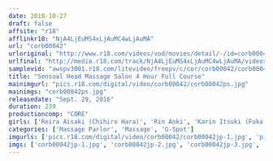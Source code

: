 ```yaml
---
date: 2018-10-27
draft: false
affsite: "r18"
afflinkr18: "NjA4LjEuMS4xLjAuMC4wLjAuMA"
url: "corb00042"
urloriginal: "http://www.r18.com/videos/vod/movies/detail/-/id=corb00042"
urlfinal: "http://media.r18.com/track/NjA4LjEuMS4xLjAuMC4wLjAuMA/videos/vod/movies/detail/-/id=corb00042"
samplevid: "awspv3001.r18.com/litevideo/freepv/c/cor/corb00042/corb00042_dmb_w.mp4"
title: "Sensual Head Massage Salon 4 Hour Full Course"
mainimgurl: "pics.r18.com/digital/video/corb00042/corb00042ps.jpg"
mainimgs: "corb00042ps.jpg"
releasedate: "Sept. 29, 2016"
duration: 239
productioncomp: "CORE"
girls: ['Reira Aisaki (Chihiro Hara)', 'Rin Aoki', 'Karin Itsuki (Fuka Nanasaki)', 'Reiko Sawamura (Honami Takasaka, Masumi Takasaka)', 'Hibiki Otsuki', 'Kotomi Asakura', 'Ema Kisaki (HARUKI, Haruki Kato)', 'Reiko Kobayakawa', 'Chinami Sakura']
categories: ['Massage Parlor', 'Massage', 'G-Spot']
imgurls: ['pics.r18.com/digital/video/corb00042/corb00042jp-1.jpg', 'pics.r18.com/digital/video/corb00042/corb00042jp-2.jpg', 'pics.r18.com/digital/video/corb00042/corb00042jp-3.jpg', 'pics.r18.com/digital/video/corb00042/corb00042jp-4.jpg', 'pics.r18.com/digital/video/corb00042/corb00042jp-5.jpg', 'pics.r18.com/digital/video/corb00042/corb00042jp-6.jpg', 'pics.r18.com/digital/video/corb00042/corb00042jp-7.jpg', 'pics.r18.com/digital/video/corb00042/corb00042jp-8.jpg', 'pics.r18.com/digital/video/corb00042/corb00042jp-9.jpg', 'pics.r18.com/digital/video/corb00042/corb00042jp-10.jpg', 'pics.r18.com/digital/video/corb00042/corb00042jp-11.jpg', 'pics.r18.com/digital/video/corb00042/corb00042jp-12.jpg', 'pics.r18.com/digital/video/corb00042/corb00042jp-13.jpg', 'pics.r18.com/digital/video/corb00042/corb00042jp-14.jpg', 'pics.r18.com/digital/video/corb00042/corb00042jp-15.jpg', 'pics.r18.com/digital/video/corb00042/corb00042jp-16.jpg', 'pics.r18.com/digital/video/corb00042/corb00042jp-17.jpg', 'pics.r18.com/digital/video/corb00042/corb00042jp-18.jpg', 'pics.r18.com/digital/video/corb00042/corb00042jp-19.jpg', 'pics.r18.com/digital/video/corb00042/corb00042jp-20.jpg']
imgs: ['corb00042jp-1.jpg', 'corb00042jp-2.jpg', 'corb00042jp-3.jpg', 'corb00042jp-4.jpg', 'corb00042jp-5.jpg', 'corb00042jp-6.jpg', 'corb00042jp-7.jpg', 'corb00042jp-8.jpg', 'corb00042jp-9.jpg', 'corb00042jp-10.jpg', 'corb00042jp-11.jpg', 'corb00042jp-12.jpg', 'corb00042jp-13.jpg', 'corb00042jp-14.jpg', 'corb00042jp-15.jpg', 'corb00042jp-16.jpg', 'corb00042jp-17.jpg', 'corb00042jp-18.jpg', 'corb00042jp-19.jpg', 'corb00042jp-20.jpg']
---
```

